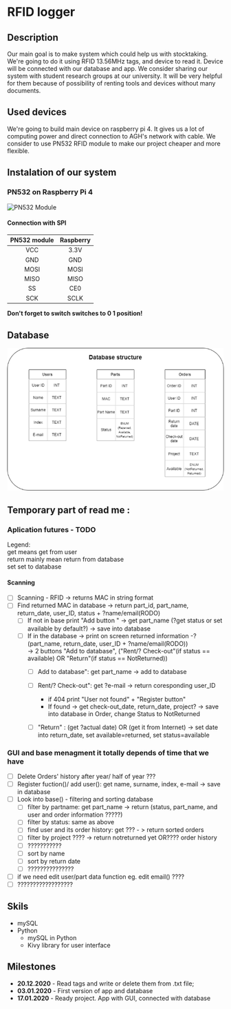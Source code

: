 # RFID logger
## Description
Our main goal is to make system which could help us with stocktaking. We're going to do it using RFID 13.56MHz tags, and device to read it. Device will be connected with our database and app. We consider sharing our system with student research groups at our university. It will be very helpful for them because of possibility of renting tools and devices without many documents.

## Used devices
We're going to build main device on raspberry pi 4. It gives us a lot of computing power and direct connection to AGH's network with cable. We consider to use PN532 RFID module to make our project cheaper and more flexible.

## Instalation of our system
### PN532 on Raspberry Pi 4
<img src="https://botland.com.pl/64035-thickbox_default/modul-rfidnfc-pn532-1356mhz-i2cspi-karta-i-brelok.jpg" alt="PN532 Module" width="200" height="200">  
  
#### Connection with SPI
| PN532 module | Raspberry |
|:------------:|:---------:|
|     VCC      |    3.3V   |
|     GND      |    GND    |
|     MOSI     |    MOSI   |
|     MISO     |    MISO   |
|     SS       |    CE0    |
|     SCK      |    SCLK   |

**Don't forget to switch switches to 0 1 position!**


## Database 
<img src="./Graphics/base.png" alt="Database structure">

## Temporary part of read me :  
### Aplication futures - TODO  
Legend:  
get means get from user   
return mainly mean return from database  
set set to database  
#### Scanning  
- [ ] Scanning - RFID -> returns MAC in string format  
- [ ] Find returned MAC in database -> return part_id, part_name, return_date, user_ID, status + ?name/email(RODO)
    - [ ] If not in base print "Add button " -> get part_name (?get status or set available by default?) -> save into database 
    - [ ] If in the database -> print on screen returned information -?(part_name, return_date, user_ID + ?name/email(RODO))   
        -> 2 buttons "Add to database", ("Rent/? Check-out"(if status == available) OR "Return"(if status == NotReturned))   
        - [ ] Add to database": get part_name -> add to database   
        - [ ] Rent/? Check-out": get ?e-mail -> return coresponding user_ID    
            - if 404 print "User not found" + "Register button"   
            - If found -> get check-out_date, return_date, project? -> save into database in Order, change Status to NotReturned   
        - [ ] "Return" : (get ?actual date) OR (get it from Internet)  -> set date into return_date, set available=returned, set status=available     
            

### GUI and base menagment   it totally depends of time that we have      
- [ ] Delete Orders' history after year/ half of year ???  
- [ ] Register fuction()/ add user(): get name, surname, index, e-mail -> save in database 
- [ ] Look into base() - filtering and sorting database
    - [ ] filter by partname: get part_name -> return (status, part_name, and user and order information  ?????)
    - [ ] filter by status:  same as above
    - [ ] find user and its order history: get ??? - > return sorted orders  
    - [ ] filter by project ???? -> return notreturned yet OR???? order history
    - [ ] ???????????
    - [ ] sort by name
    - [ ] sort by return date
    - [ ] ???????????????
- [ ] if we need edit user/part data function eg. edit email() ????
- [ ] ??????????????????

## Skils 
- mySQL 
- Python
  - mySQL in Python 
  - Kivy library for user interface

## Milestones
- **20.12.2020** - Read tags and write or delete them from .txt file;
- **03.01.2020** - First version of app and database
- **17.01.2020** - Ready project. App with GUI, connected with database
